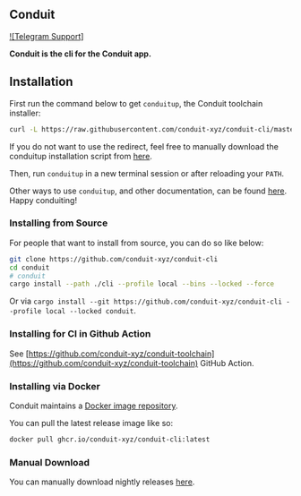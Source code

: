 ## Conduit

[![Telegram Support]][tg-support-url]

[tg-support-url]: https://t.me/conduitsupport

**Conduit is the cli for the Conduit app.**

## Installation

First run the command below to get `conduitup`, the Conduit toolchain installer:

```sh
curl -L https://raw.githubusercontent.com/conduit-xyz/conduit-cli/master/conduitup/install | bash
```

If you do not want to use the redirect, feel free to manually download the conduitup installation script from [here](https://raw.githubusercontent.com/conduit-xyz/conduit-cli/master/conduitup/install).

Then, run `conduitup` in a new terminal session or after reloading your `PATH`.

Other ways to use `conduitup`, and other documentation, can be found [here](./conduitup). Happy conduiting!

### Installing from Source

For people that want to install from source, you can do so like below:

```sh
git clone https://github.com/conduit-xyz/conduit-cli
cd conduit
# conduit
cargo install --path ./cli --profile local --bins --locked --force
```

Or via `cargo install --git https://github.com/conduit-xyz/conduit-cli --profile local --locked conduit`.

### Installing for CI in Github Action

See [https://github.com/conduit-xyz/conduit-toolchain](https://github.com/conduit-xyz/conduit-toolchain) GitHub Action.

### Installing via Docker

Conduit maintains a [Docker image repository](https://github.com/conduit-xyz/conduit/pkgs/container/conduit).

You can pull the latest release image like so:

```sh
docker pull ghcr.io/conduit-xyz/conduit-cli:latest
```

### Manual Download

You can manually download nightly releases [here](https://github.com/conduit-xyz/conduit-cli/releases).
